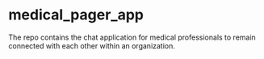 # medical_pager_app
The repo contains the chat application for medical professionals to remain connected with each other within an organization.
